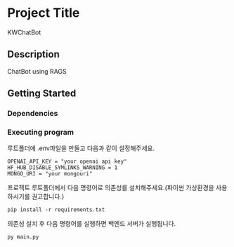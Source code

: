 # Project Title

KWChatBot

## Description

ChatBot using RAGS

## Getting Started

### Dependencies

### Executing program

루트폴더에 .env파일을 만들고 다음과 같이 설정해주세요.
```
OPENAI_API_KEY = "your openai api key"
HF_HUB_DISABLE_SYMLINKS_WARNING = 1
MONGO_URI = "your mongouri"
```
프로젝트 루트폴더에서 다음 명령어로 의존성를 설치해주세요.(파이썬 가상환경을 사용하시기를 권고합니다.)
```
pip install -r requirements.txt
```
의존성 설치 후 다음 명령어를 실행하면 백엔드 서버가 실행됩니다.
```
py main.py
```
